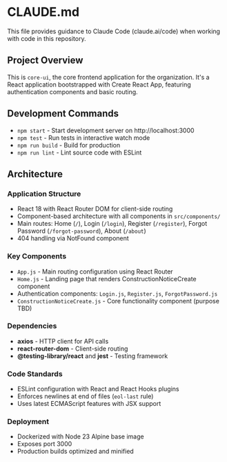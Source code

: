 # CLAUDE.md

This file provides guidance to Claude Code (claude.ai/code) when working with code in this repository.

## Project Overview

This is `core-ui`, the core frontend application for the organization. It's a React application bootstrapped with Create React App, featuring authentication components and basic routing.

## Development Commands

- `npm start` - Start development server on http://localhost:3000
- `npm test` - Run tests in interactive watch mode
- `npm run build` - Build for production
- `npm run lint` - Lint source code with ESLint

## Architecture

### Application Structure
- React 18 with React Router DOM for client-side routing
- Component-based architecture with all components in `src/components/`
- Main routes: Home (`/`), Login (`/login`), Register (`/register`), Forgot Password (`/forgot-password`), About (`/about`)
- 404 handling via NotFound component

### Key Components
- `App.js` - Main routing configuration using React Router
- `Home.js` - Landing page that renders ConstructionNoticeCreate component
- Authentication components: `Login.js`, `Register.js`, `ForgotPassword.js`
- `ConstructionNoticeCreate.js` - Core functionality component (purpose TBD)

### Dependencies
- **axios** - HTTP client for API calls
- **react-router-dom** - Client-side routing
- **@testing-library/react** and **jest** - Testing framework

### Code Standards
- ESLint configuration with React and React Hooks plugins
- Enforces newlines at end of files (`eol-last` rule)
- Uses latest ECMAScript features with JSX support

### Deployment
- Dockerized with Node 23 Alpine base image
- Exposes port 3000
- Production builds optimized and minified